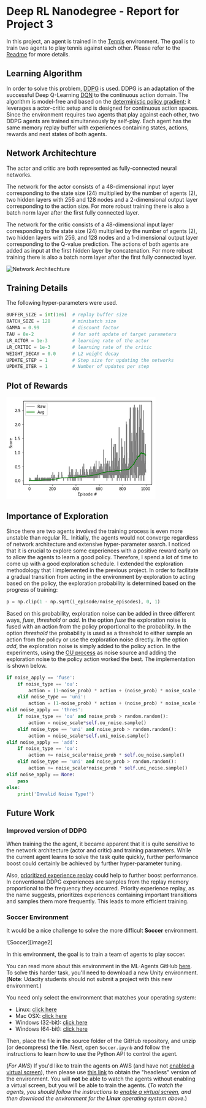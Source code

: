 # Deep RL Nanodegree - Report for Project 3
In this project, an agent is trained in the [Tennis](https://github.com/Unity-Technologies/ml-agents/blob/master/docs/Learning-Environment-Examples.md#tennis) environment. The goal is to train two agents to play tennis against each other. Please refer to the [Readme](README.md) for more details.

## Learning Algorithm
In order to solve this problem, [DDPG](https://arxiv.org/abs/1509.02971) is used. DDPG is an adaptation of the successful Deep Q-Learning [DQN](https://storage.googleapis.com/deepmind-media/dqn/DQNNaturePaper.pdf) to the continuous action domain. The algorithm is model-free and based on the [deterministic policy gradient](http://proceedings.mlr.press/v32/silver14.pdf); it leverages a actor-critic setup and is designed for continuous action spaces. Since the environment requires two agents that play against each other, two DDPG agents are trained simultaneously by self-play. Each agent has the same memory replay buffer with experiences containing states, actions, rewards and next states of both agents.  

## Network Architechture
The actor and critic are both represented as fully-connected neural networks. 

The network for the actor consists of a 48-dimensional input layer corresponding to the state size (24) multiplied by the number of agents (2), two hidden layers with 256 and 128 nodes and a 2-dimensional output layer corresponding to the action size. For more robust training there is also a batch norm layer after the first fully connected layer.

The network for the critic consists of a 48-dimensional input layer corresponding to the state size (24) multiplied by the number of agents (2), two hidden layers with 256, and 128 nodes and a 1-dimensional output layer corresponding to the Q-value prediction. The actions of both agents are added as input at the first hidden layer by concatenation. For more robust training there is also a batch norm layer after the first fully connected layer.

![Network Architechture](https://i1.wp.com/www.parallelr.com/wp-content/uploads/2016/02/dnn_architecture.png)

## Training Details
The following hyper-parameters were used. 

```python
BUFFER_SIZE = int(1e6)  # replay buffer size
BATCH_SIZE = 128        # minibatch size
GAMMA = 0.99            # discount factor
TAU = 8e-2              # for soft update of target parameters
LR_ACTOR = 1e-3         # learning rate of the actor 
LR_CRITIC = 1e-3        # learning rate of the critic
WEIGHT_DECAY = 0.0      # L2 weight decay
UPDATE_STEP = 1         # Step size for updating the networks
UPDATE_ITER = 1         # Number of updates per step
```

## Plot of Rewards
![RewardPlot](training_plot.png)



## Importance of Exploration
Since there are two agents involved the training process is even more unstable than regular RL. Initially, the agents would not converge regardless of network architecture and extensive hyper-parameter search. I noticed that it is crucial to explore some experiences with a positive reward early on to allow the agents to learn a good policy. Therefore, I spend a lot of time to come up with a good exploration schedule. I extended the exploration methodology that I implemented in the previous project. In order to facilitate a gradual transition from acting in the environment by exploration to acting based on the policy, the exploration probability is determined based on the progress of training: 
```python
p = np.clip(1 - np.sqrt(i_episode/noise_episodes), 0, 1)
```
Based on this probability, exploration noise can be added in three different ways, *fuse*, *threshold* or *add*.  In the option *fuse* the exploration noise is fused with an action from the policy proportional to the probability. In the option *threshold* the probability is used as a threshold to either sample an action from the policy or use the exploration noise directly. In the option *add*, the exploration noise is simply added to the policy action. In the experiments, using the [OU process](https://en.wikipedia.org/wiki/Ornstein%E2%80%93Uhlenbeck_process) as noise source and adding the exploration noise to the policy action worked the best. The implementation is shown below.
```python
if noise_apply == 'fuse':
    if noise_type == 'ou':
        action = (1-noise_prob) * action + (noise_prob) * noise_scale * self.ou_noise.sample()
    elif noise_type == 'uni':
        action = (1-noise_prob) * action + (noise_prob) * noise_scale * self.uni_noise.sample()
elif noise_apply == 'thres':
    if noise_type == 'ou' and noise_prob > random.random():
        action = noise_scale*self.ou_noise.sample()
    elif noise_type == 'uni' and noise_prob > random.random():
        action = noise_scale*self.uni_noise.sample()
elif noise_apply == 'add':
    if noise_type == 'ou':
        action += noise_scale*noise_prob * self.ou_noise.sample()
    elif noise_type == 'uni' and noise_prob > random.random():
        action += noise_scale*noise_prob * self.uni_noise.sample()        
elif noise_apply == None:
    pass
else:
    print('Invalid Noise Type!')
```

## Future Work
### Improved version of DDPG

When training the the agent, it became apparent that it is quite sensitive to the network architecture (actor and critic) and training parameters. While the current agent learns to solve the task quite quickly, further performance boost could certainly be achieved by further hyper-parameter tuning. 

Also, [prioritized experience replay](https://arxiv.org/abs/1511.05952) could help to further boost performance. In conventional DDPG experiences are samples from the replay memory proportional to the frequency they occurred. Priority experience replay, as the name suggests, prioritizes experiences containing important transitions and samples them more frequently. This leads to more efficient training.

### Soccer Environment

It would be a nice challenge to solve the more difficult **Soccer** environment.

![Soccer][image2]

In this environment, the goal is to train a team of agents to play soccer.  

You can read more about this environment in the ML-Agents GitHub [here](https://github.com/Unity-Technologies/ml-agents/blob/master/docs/Learning-Environment-Examples.md#soccer-twos).  To solve this harder task, you'll need to download a new Unity environment.  (**Note**: Udacity students should not submit a project with this new environment.)

You need only select the environment that matches your operating system:
- Linux: [click here](https://s3-us-west-1.amazonaws.com/udacity-drlnd/P3/Soccer/Soccer_Linux.zip)
- Mac OSX: [click here](https://s3-us-west-1.amazonaws.com/udacity-drlnd/P3/Soccer/Soccer.app.zip)
- Windows (32-bit): [click here](https://s3-us-west-1.amazonaws.com/udacity-drlnd/P3/Soccer/Soccer_Windows_x86.zip)
- Windows (64-bit): [click here](https://s3-us-west-1.amazonaws.com/udacity-drlnd/P3/Soccer/Soccer_Windows_x86_64.zip)

Then, place the file in the source folder of the GitHub repository, and unzip (or decompress) the file.  Next, open `Soccer.ipynb` and follow the instructions to learn how to use the Python API to control the agent.

(_For AWS_) If you'd like to train the agents on AWS (and have not [enabled a virtual screen](https://github.com/Unity-Technologies/ml-agents/blob/master/docs/Training-on-Amazon-Web-Service.md)), then please use [this link](https://s3-us-west-1.amazonaws.com/udacity-drlnd/P3/Soccer/Soccer_Linux_NoVis.zip) to obtain the "headless" version of the environment.  You will **not** be able to watch the agents without enabling a virtual screen, but you will be able to train the agents.  (_To watch the agents, you should follow the instructions to [enable a virtual screen](https://github.com/Unity-Technologies/ml-agents/blob/master/docs/Training-on-Amazon-Web-Service.md), and then download the environment for the **Linux** operating system above._)